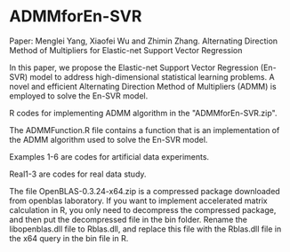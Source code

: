 # ADMMforEn-SVR
Paper: Menglei Yang, Xiaofei Wu and Zhimin Zhang. Alternating Direction Method of Multipliers for Elastic-net Support Vector Regression

In this paper, we propose the Elastic-net Support Vector Regression (En-SVR) model to address high-dimensional statistical learning problems. A novel and efficient Alternating Direction Method of Multipliers (ADMM) is employed to solve the En-SVR model.

R codes for implementing ADMM algorithm in the "ADMMforEn-SVR.zip".

The ADMMFunction.R file contains a function that is an implementation of the ADMM algorithm used to solve the En-SVR model.

Examples 1-6 are codes for artificial data experiments.

Real1-3 are codes for real data study.

The file OpenBLAS-0.3.24-x64.zip is a compressed package downloaded from openblas laboratory. If you want to implement accelerated matrix calculation in R, you only need to decompress the compressed package, and then put the decompressed file in the bin folder. Rename the libopenblas.dll file to Rblas.dll, and replace this file with the Rblas.dll file in the x64 query in the bin file in R.
